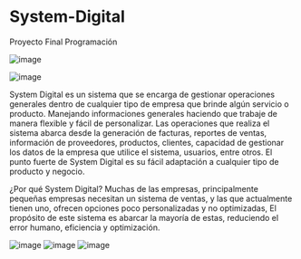 # System-Digital
Proyecto Final Programación 

![image](https://user-images.githubusercontent.com/130937766/232665509-feffadbb-b75f-4826-a115-71e7523c3683.png)

![image](https://user-images.githubusercontent.com/130937766/232665477-95cc63b7-a7ac-4b41-be0c-352431ebfc3d.png)

System Digital es un sistema que se encarga de gestionar operaciones generales dentro de cualquier tipo de empresa que brinde algún servicio o producto. Manejando informaciones generales haciendo que trabaje de manera flexible y fácil de personalizar. Las operaciones que realiza el sistema abarca desde la generación de facturas, reportes de ventas, información de proveedores, productos, clientes, capacidad de gestionar los datos de la empresa que utilice el sistema, usuarios, entre otros. El punto fuerte de System Digital es su fácil adaptación a cualquier tipo de producto y negocio.

¿Por qué System Digital?
Muchas de las empresas, principalmente pequeñas empresas necesitan un sistema de ventas, y las que actualmente tienen uno, ofrecen opciones poco personalizadas y no optimizadas, El propósito de este sistema es abarcar la mayoría de estas, reduciendo el error humano, eficiencia y optimización.

![image](https://user-images.githubusercontent.com/130937766/232665989-8f961d1f-61fe-4dec-8dd3-aa61d6fa1ff8.png)
![image](https://user-images.githubusercontent.com/130937766/232666061-337786ef-e29d-4cc8-b846-d0ccc493d830.png)
![image](https://user-images.githubusercontent.com/130937766/232666270-8c6c72f1-d56f-4001-8edc-bee0fc2c9337.png)


